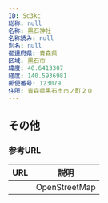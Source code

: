 ```yaml
---
ID: Sc3kc
総称: null
名称: 黒石神社
名称読み: null
別名: null
都道府県: 青森県
区域: 黒石市
緯度: 40.6413307
経度: 140.5936981
郵便番号: 123079
住所: 青森県黒石市市ノ町２０
---
```


## その他

### 参考URL

| URL | 説明          |
| --- | ------------- |
|     | OpenStreetMap |
